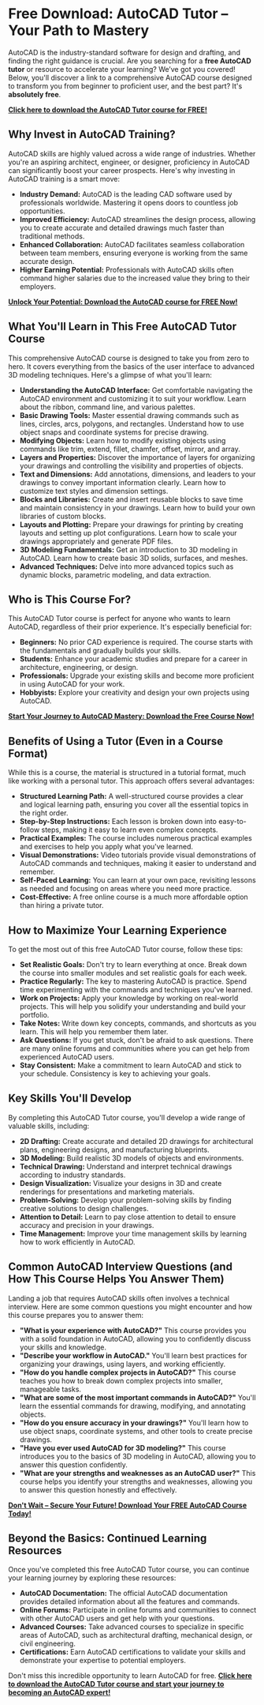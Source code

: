 # Free Download: AutoCAD Tutor – Your Path to Mastery

AutoCAD is the industry-standard software for design and drafting, and finding the right guidance is crucial. Are you searching for a **free AutoCAD tutor** or resource to accelerate your learning? We’ve got you covered! Below, you'll discover a link to a comprehensive AutoCAD course designed to transform you from beginner to proficient user, and the best part? It's **absolutely free**.

[**Click here to download the AutoCAD Tutor course for FREE!**](https://udemywork.com/autocad-tutor)

## Why Invest in AutoCAD Training?

AutoCAD skills are highly valued across a wide range of industries. Whether you're an aspiring architect, engineer, or designer, proficiency in AutoCAD can significantly boost your career prospects. Here's why investing in AutoCAD training is a smart move:

*   **Industry Demand:** AutoCAD is the leading CAD software used by professionals worldwide. Mastering it opens doors to countless job opportunities.
*   **Improved Efficiency:** AutoCAD streamlines the design process, allowing you to create accurate and detailed drawings much faster than traditional methods.
*   **Enhanced Collaboration:** AutoCAD facilitates seamless collaboration between team members, ensuring everyone is working from the same accurate design.
*   **Higher Earning Potential:** Professionals with AutoCAD skills often command higher salaries due to the increased value they bring to their employers.

[**Unlock Your Potential: Download the AutoCAD course for FREE Now!**](https://udemywork.com/autocad-tutor)

## What You'll Learn in This Free AutoCAD Tutor Course

This comprehensive AutoCAD course is designed to take you from zero to hero. It covers everything from the basics of the user interface to advanced 3D modeling techniques. Here's a glimpse of what you'll learn:

*   **Understanding the AutoCAD Interface:** Get comfortable navigating the AutoCAD environment and customizing it to suit your workflow. Learn about the ribbon, command line, and various palettes.
*   **Basic Drawing Tools:** Master essential drawing commands such as lines, circles, arcs, polygons, and rectangles. Understand how to use object snaps and coordinate systems for precise drawing.
*   **Modifying Objects:** Learn how to modify existing objects using commands like trim, extend, fillet, chamfer, offset, mirror, and array.
*   **Layers and Properties:** Discover the importance of layers for organizing your drawings and controlling the visibility and properties of objects.
*   **Text and Dimensions:** Add annotations, dimensions, and leaders to your drawings to convey important information clearly. Learn how to customize text styles and dimension settings.
*   **Blocks and Libraries:** Create and insert reusable blocks to save time and maintain consistency in your drawings. Learn how to build your own libraries of custom blocks.
*   **Layouts and Plotting:** Prepare your drawings for printing by creating layouts and setting up plot configurations. Learn how to scale your drawings appropriately and generate PDF files.
*   **3D Modeling Fundamentals:** Get an introduction to 3D modeling in AutoCAD. Learn how to create basic 3D solids, surfaces, and meshes.
*   **Advanced Techniques:** Delve into more advanced topics such as dynamic blocks, parametric modeling, and data extraction.

## Who is This Course For?

This AutoCAD Tutor course is perfect for anyone who wants to learn AutoCAD, regardless of their prior experience. It's especially beneficial for:

*   **Beginners:** No prior CAD experience is required. The course starts with the fundamentals and gradually builds your skills.
*   **Students:** Enhance your academic studies and prepare for a career in architecture, engineering, or design.
*   **Professionals:** Upgrade your existing skills and become more proficient in using AutoCAD for your work.
*   **Hobbyists:** Explore your creativity and design your own projects using AutoCAD.

[**Start Your Journey to AutoCAD Mastery: Download the Free Course Now!**](https://udemywork.com/autocad-tutor)

## Benefits of Using a Tutor (Even in a Course Format)

While this is a course, the material is structured in a tutorial format, much like working with a personal tutor. This approach offers several advantages:

*   **Structured Learning Path:** A well-structured course provides a clear and logical learning path, ensuring you cover all the essential topics in the right order.
*   **Step-by-Step Instructions:** Each lesson is broken down into easy-to-follow steps, making it easy to learn even complex concepts.
*   **Practical Examples:** The course includes numerous practical examples and exercises to help you apply what you've learned.
*   **Visual Demonstrations:** Video tutorials provide visual demonstrations of AutoCAD commands and techniques, making it easier to understand and remember.
*   **Self-Paced Learning:** You can learn at your own pace, revisiting lessons as needed and focusing on areas where you need more practice.
*   **Cost-Effective:** A free online course is a much more affordable option than hiring a private tutor.

## How to Maximize Your Learning Experience

To get the most out of this free AutoCAD Tutor course, follow these tips:

*   **Set Realistic Goals:** Don't try to learn everything at once. Break down the course into smaller modules and set realistic goals for each week.
*   **Practice Regularly:** The key to mastering AutoCAD is practice. Spend time experimenting with the commands and techniques you've learned.
*   **Work on Projects:** Apply your knowledge by working on real-world projects. This will help you solidify your understanding and build your portfolio.
*   **Take Notes:** Write down key concepts, commands, and shortcuts as you learn. This will help you remember them later.
*   **Ask Questions:** If you get stuck, don't be afraid to ask questions. There are many online forums and communities where you can get help from experienced AutoCAD users.
*   **Stay Consistent:** Make a commitment to learn AutoCAD and stick to your schedule. Consistency is key to achieving your goals.

## Key Skills You'll Develop

By completing this AutoCAD Tutor course, you'll develop a wide range of valuable skills, including:

*   **2D Drafting:** Create accurate and detailed 2D drawings for architectural plans, engineering designs, and manufacturing blueprints.
*   **3D Modeling:** Build realistic 3D models of objects and environments.
*   **Technical Drawing:** Understand and interpret technical drawings according to industry standards.
*   **Design Visualization:** Visualize your designs in 3D and create renderings for presentations and marketing materials.
*   **Problem-Solving:** Develop your problem-solving skills by finding creative solutions to design challenges.
*   **Attention to Detail:** Learn to pay close attention to detail to ensure accuracy and precision in your drawings.
*   **Time Management:** Improve your time management skills by learning how to work efficiently in AutoCAD.

## Common AutoCAD Interview Questions (and How This Course Helps You Answer Them)

Landing a job that requires AutoCAD skills often involves a technical interview. Here are some common questions you might encounter and how this course prepares you to answer them:

*   **"What is your experience with AutoCAD?"** This course provides you with a solid foundation in AutoCAD, allowing you to confidently discuss your skills and knowledge.
*   **"Describe your workflow in AutoCAD."** You'll learn best practices for organizing your drawings, using layers, and working efficiently.
*   **"How do you handle complex projects in AutoCAD?"** This course teaches you how to break down complex projects into smaller, manageable tasks.
*   **"What are some of the most important commands in AutoCAD?"** You'll learn the essential commands for drawing, modifying, and annotating objects.
*   **"How do you ensure accuracy in your drawings?"** You'll learn how to use object snaps, coordinate systems, and other tools to create precise drawings.
*   **"Have you ever used AutoCAD for 3D modeling?"** This course introduces you to the basics of 3D modeling in AutoCAD, allowing you to answer this question confidently.
*   **"What are your strengths and weaknesses as an AutoCAD user?"** This course helps you identify your strengths and weaknesses, allowing you to answer this question honestly and effectively.

[**Don't Wait – Secure Your Future! Download Your FREE AutoCAD Course Today!**](https://udemywork.com/autocad-tutor)

## Beyond the Basics: Continued Learning Resources

Once you've completed this free AutoCAD Tutor course, you can continue your learning journey by exploring these resources:

*   **AutoCAD Documentation:** The official AutoCAD documentation provides detailed information about all the features and commands.
*   **Online Forums:** Participate in online forums and communities to connect with other AutoCAD users and get help with your questions.
*   **Advanced Courses:** Take advanced courses to specialize in specific areas of AutoCAD, such as architectural drafting, mechanical design, or civil engineering.
*   **Certifications:** Earn AutoCAD certifications to validate your skills and demonstrate your expertise to potential employers.

Don't miss this incredible opportunity to learn AutoCAD for free. **[Click here to download the AutoCAD Tutor course and start your journey to becoming an AutoCAD expert!](https://udemywork.com/autocad-tutor)**
